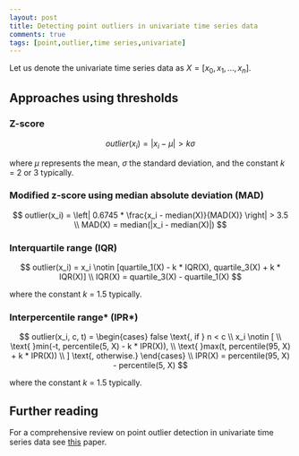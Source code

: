 ```yaml
---
layout: post
title: Detecting point outliers in univariate time series data
comments: true
tags: [point,outlier,time series,univariate]
---
```


Let us denote the univariate time series data as $X = [x_0, x_1, ..., x_n]$.

## Approaches using thresholds

### Z-score

$$
outlier(x_i) = |x_i - \mu| > k\sigma
$$

where $\mu$ represents the mean, $\sigma$ the standard deviation, and the constant $k$ = 2 or 3 typically.

### Modified z-score using median absolute deviation (MAD)

$$
outlier(x_i) = \left| 0.6745 * \frac{x_i - median(X)}{MAD(X)} \right| > 3.5 \\
MAD(X) = median(|x_i - median(X)|)
$$

### Interquartile range (IQR)

$$
outlier(x_i) = x_i \notin [quartile_1(X) - k * IQR(X), quartile_3(X) + k  * IQR(X)] \\
IQR(X) = quartile_3(X) - quartile_1(X)
$$

where the constant $k$ = 1.5 typically.

### Interpercentile range* (IPR*)

$$
outlier(x_i, c, t) = \begin{cases}
    false \text{, if } n < c \\ 
    x_i \notin [ \\
        \text{  }min(-t, percentile(5, X) - k * IPR(X)), \\
        \text{  }max(t, percentile(95, X) + k  * IPR(X)) \\
    ] \text{, otherwise.}
\end{cases} \\
IPR(X) = percentile(95, X) - percentile(5, X)
$$

where the constant $k$ = 1.5 typically.

## Further reading

For a comprehensive review on point outlier detection in univariate time series data see [this](https://dl.acm.org/doi/10.1145/3444690) paper.